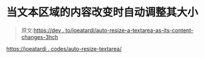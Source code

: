 # 当文本区域的内容改变时自动调整其大小

> 原文:[https://dev . to/joeatardi/auto-resize-a-textarea-as-its-content-changes-3hch](https://dev.to/joeattardi/auto-resize-a-textarea-as-its-content-changes-3hch)

[https://joeatardi . codes/auto-resize-textarea/](https://joeattardi.codes/auto-resize-textarea/)